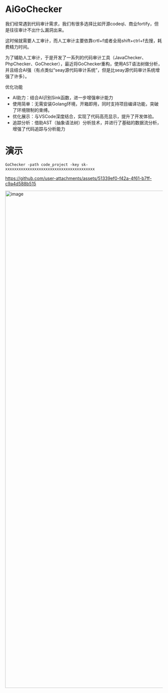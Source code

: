 # AiGoChecker
我们经常遇到代码审计需求，我们有很多选择比如开源codeql、商业fortify，但是往往审计不出什么漏洞出来。

这时候就需要人工审计，而人工审计主要依靠crtl+f或者全局shift+ctrl+f去搜，耗费精力时间。

为了辅助人工审计，于是开发了一系列的代码审计工具（JavaChecker、PhpChecker、GoChecker），最近将GoChecker重构，使用AST语法树做分析，并且结合AI强（有点类似“seay源代码审计系统”，但是比seay源代码审计系统增强了许多）。

优化功能
* AI助力：结合AI识别Sink函数，进一步增强审计能力
* 使用简单：无需安装Golang环境，开箱即用，同时支持项目编译功能，突破了环境限制的束缚。
* 优化展示：与VSCode深度结合，实现了代码高亮显示，提升了开发体验。
* 追踪分析：借助AST（抽象语法树）分析技术，并进行了基础的数据流分析，增强了代码追踪与分析能力



# 演示

```
GoChecker -path code_project -key sk-xxxxxxxxxxxxxxxxxxxxxxxxxxxxxxxxxxxxxxxx
```


https://github.com/user-attachments/assets/51339ef0-f42a-4f61-b7ff-c9a4d588b515




<img width="1589" alt="image" src="https://github.com/user-attachments/assets/dee1ea0d-eddb-4ab1-a8ad-d819cb9b98fa" />
